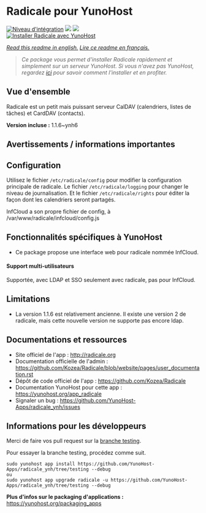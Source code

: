 # Radicale pour YunoHost

[![Niveau d'intégration](https://dash.yunohost.org/integration/radicale.svg)](https://dash.yunohost.org/appci/app/radicale) ![](https://ci-apps.yunohost.org/ci/badges/radicale.status.svg) ![](https://ci-apps.yunohost.org/ci/badges/radicale.maintain.svg)  
[![Installer Radicale avec YunoHost](https://install-app.yunohost.org/install-with-yunohost.svg)](https://install-app.yunohost.org/?app=radicale)

*[Read this readme in english.](./README.md)*
*[Lire ce readme en français.](./README_fr.md)*

> *Ce package vous permet d'installer Radicale rapidement et simplement sur un serveur YunoHost.
Si vous n'avez pas YunoHost, regardez [ici](https://yunohost.org/#/install) pour savoir comment l'installer et en profiter.*

## Vue d'ensemble

Radicale est un petit mais puissant serveur CalDAV (calendriers, listes de tâches) et CardDAV (contacts).


**Version incluse :** 1.1.6~ynh6



## Avertissements / informations importantes

## Configuration

Utilisez le fichier `/etc/radicale/config` pour modifier la configuration principale de radicale.
Le fichier `/etc/radicale/logging` pour changer le niveau de journalisation.
Et le fichier `/etc/radicale/rights` pour éditer la façon dont les calendriers seront partagés.

InfCloud a son propre fichier de config, à /var/www/radicale/infcloud/config.js

## Fonctionnalités spécifiques à YunoHost

* Ce package propose une interface web pour radicale nommée InfCloud.

#### Support multi-utilisateurs

Supportée, avec LDAP et SSO seulement avec radicale, pas pour InfCloud.

## Limitations

* La version 1.1.6 est relativement ancienne. Il existe une version 2 de radicale, mais cette nouvelle version ne supporte pas encore ldap.

## Documentations et ressources

* Site officiel de l'app : http://radicale.org
* Documentation officielle de l'admin : https://github.com/Kozea/Radicale/blob/website/pages/user_documentation.rst
* Dépôt de code officiel de l'app : https://github.com/Kozea/Radicale
* Documentation YunoHost pour cette app : https://yunohost.org/app_radicale
* Signaler un bug : https://github.com/YunoHost-Apps/radicale_ynh/issues

## Informations pour les développeurs

Merci de faire vos pull request sur la [branche testing](https://github.com/YunoHost-Apps/radicale_ynh/tree/testing).

Pour essayer la branche testing, procédez comme suit.
```
sudo yunohost app install https://github.com/YunoHost-Apps/radicale_ynh/tree/testing --debug
ou
sudo yunohost app upgrade radicale -u https://github.com/YunoHost-Apps/radicale_ynh/tree/testing --debug
```

**Plus d'infos sur le packaging d'applications :** https://yunohost.org/packaging_apps